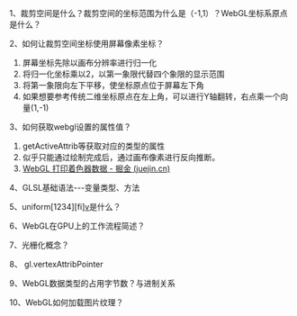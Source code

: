 1、裁剪空间是什么？裁剪空间的坐标范围为什么是（-1,1）？WebGL坐标系原点是什么？

2、如何让裁剪空间坐标使用屏幕像素坐标？

1. 屏幕坐标先除以画布分辨率进行归一化
2. 将归一化坐标乘以2，以第一象限代替四个象限的显示范围
3. 将第一象限向左下平移，使坐标原点位于屏幕左下角
4. 如果想要参考传统二维坐标原点在左上角，可以进行Y轴翻转，右点乘一个向量(1,-1)

3、如何获取webgl设置的属性值？

1. getActiveAttrib等获取对应的类型的属性
2. 似乎只能通过绘制完成后，通过画布像素进行反向推断。
3. [WebGL 打印着色器数据 - 掘金 (juejin.cn)](https://juejin.cn/post/7067385918759370759)

4、GLSL基础语法---变量类型、方法

5、uniform[1234][fi][v]()是什么？

6、WebGL在GPU上的工作流程简述？

7、光栅化概念？

8、 gl.vertexAttribPointer

9、WebGL数据类型的占用字节数？与进制关系

10、WebGL如何加载图片纹理？





